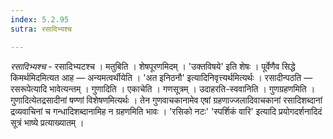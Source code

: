 ```yaml
---
index: 5.2.95
sutra: रसादिभ्यश्च

---
```

_रसादिभ्यश्च_ - रसादिभ्यटश्च । मतुबिति । शेषपूरणमिदम् । 'उक्तविषये' इति शेषः । पूर्वेणैव सिद्धे किमर्थमिदमित्यत आह — अन्यमत्वर्थीयेति । 'अत इनिठनौ' इत्यादिनिवृत्त्यर्थमित्यर्थः । रसादीन्पठति — रसरूपेत्यादि भावेत्यन्तम् । गुणादिति । एकाचेति । गणसूत्रम् । उदाहरति-स्ववानिति । गुणग्रहणमिति । गुणादित्येतद्रसादीनां षण्णां विशेषणमित्यर्थः । तेन गुणवाचकानामेव एषां ग्रहणाज्जलादिवाचकानां रसादिशब्दानां द्रव्यवाचिनां च गन्धादिशब्दानामिह न ग्रहणमिति भावः । 'रसिको नटः' 'स्पर्शिकं वारि' इत्यादि प्रयोगदर्शनादिदं सूत्रं भाष्ये प्रत्याख्यातम् । 